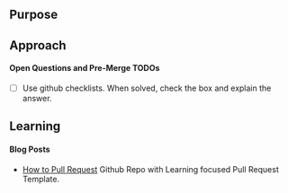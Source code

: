 ## Purpose
<!-- _Describe the problem or feature in addition to a link to the issues._ -->

## Approach
<!-- _How does this change address the problem?_ -->

#### Open Questions and Pre-Merge TODOs
- [ ] Use github checklists. When solved, check the box and explain the answer.

## Learning
<!-- _Describe the research stage_ -->

<!-- _Links to blog posts, patterns, libraries or addons used to solve this problem_ -->

#### Blog Posts
- [How to Pull Request](https://github.com/flexyford/pull-request) Github Repo with Learning focused Pull Request Template.
